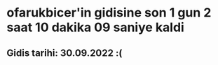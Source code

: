 # ofarukbicer'in gidisine son 1 gun 2 saat 10 dakika 09 saniye kaldi

## Gidis tarihi: 30.09.2022 :(